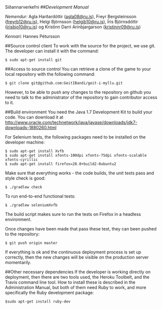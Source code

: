 [](http://imgur.com/S0arjXA.png)
Síðannarverkefni
##_Development Manual_

_Nemendur:_
Agla Harðardóttir (agla08@ru.is),
Freyr Bergsteinsson (freyrb12@ru.is),
Helgi Björnsson (helgib10@ru.is),
Íris Björnsdóttir (irisbjo10@ru.is) og
Kristinn Darri Arinbjargarson (kristinnr09@ru.is)

_Kennari:_
Hannes Pétursson

##Source control client
To work with the source for the project, we use git. The developer can install it with the command:
```
$ sudo apt-get install git
```

##Access to source control
You can retrieve a clone of the game to your local repository with the following command:
```
$ git clone git@github.com:GeitIBandi/geit-i-myllu.git
```
However, to be able to push any changes to the repository on github you need to talk to the administrator of the repository to gain contributor access to it.

##Build environment
You need the Java 1.7 Development Kit to build your code. You can download it at http://www.oracle.com/technetwork/java/javase/downloads/jdk7-downloads-1880260.html

For Selenium tests, the following packages need to be installed on the developer machine:
```
$ sudo apt-get install Xvfb
$ sudo apt-get install xfonts-100dpi xfonts-75dpi xfonts-scalable xfonts-cyrillic
$ sudo apt-get install firefox=28.0+build2-0ubuntu2
```
Make sure that everything works - the code builds, the unit tests pass and style check is good:
```
$ ./gradlew check
```
To run end-to-end functional tests:
```
$ ./gradlew seleniumXvfb
```
The build script makes sure to run the tests on Firefox in a headless environment.

Once changes have been made that pass these test, they can been pushed to the repository:
```
$ git push origin master
```
If everything is ok and the continuous deployment process is set up correctly, then the new changes will be visible on the production server momentarily.

##Other necessary dependencies
If the developer is working directly on deployment, then there are two tools used, the Heroku Toolbelt, and the Travis command line tool. How to install these is described in the Administration Manual, but both of them need Ruby to work, and more specifically the Ruby development package:
```
$sudo apt-get install ruby-dev
```
